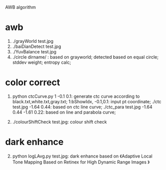 AWB algorithm

# awb
1. ./grayWorld test.jpg
2. ./baiDianDetect test.jpg
3. ./YuvBalance test.jpg
4. ./circle dirname/ : based on grayworld; detected based on equal circle; stddev weight; entropy calc;

# color correct
1. python ctcCurve.py 1 -0.1 0.1: generate ctc curve according to black.txt,white.txt,gray.txt; 1:bShowIdx, -0.1,0.1: input pt coordinate;
   ./ctc test.jpg -1.64 0.44: based on ctc line curve;
   ./ctc_para test.jpg -1.64 0.44 -1.61 0.22: based on line and parabola curve;

2. ./colourShiftCheck test.jpg: colour shift check

# dark enhance
2. python logLAvg.py test.jpg: dark enhance based on 《Adaptive Local Tone Mapping Based on Retinex for High Dynamic Range Images  》


